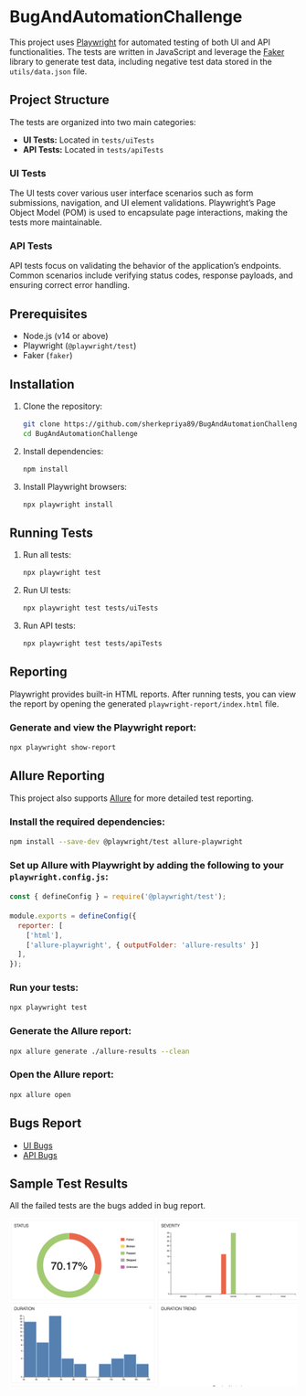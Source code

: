 # BugAndAutomationChallenge

This project uses [Playwright](https://playwright.dev/) for automated testing of both UI and API functionalities. The tests are written in JavaScript and leverage the [Faker](https://www.npmjs.com/package/faker) library to generate test data, including negative test data stored in the `utils/data.json` file.

## Project Structure

The tests are organized into two main categories:

- **UI Tests:** Located in `tests/uiTests`
- **API Tests:** Located in `tests/apiTests`

### UI Tests

The UI tests cover various user interface scenarios such as form submissions, navigation, and UI element validations. Playwright’s Page Object Model (POM) is used to encapsulate page interactions, making the tests more maintainable.

### API Tests

API tests focus on validating the behavior of the application’s endpoints. Common scenarios include verifying status codes, response payloads, and ensuring correct error handling.

## Prerequisites

- Node.js (v14 or above)
- Playwright (`@playwright/test`)
- Faker (`faker`)

## Installation

1. Clone the repository:
   ```bash
   git clone https://github.com/sherkepriya89/BugAndAutomationChallenge.git
   cd BugAndAutomationChallenge
   ```

2. Install dependencies:
   ```bash
   npm install
   ```

3. Install Playwright browsers:
   ```bash
   npx playwright install
   ```

## Running Tests

1. Run all tests:
   ```bash
   npx playwright test
   ```

2. Run UI tests:
   ```bash
   npx playwright test tests/uiTests
   ```

3. Run API tests:
   ```bash
   npx playwright test tests/apiTests
   ```

## Reporting

Playwright provides built-in HTML reports. After running tests, you can view the report by opening the generated `playwright-report/index.html` file.

### Generate and view the Playwright report:
   ```bash
   npx playwright show-report
   ```

## Allure Reporting

This project also supports [Allure](https://docs.qameta.io/allure/) for more detailed test reporting.

### Install the required dependencies:
   ```bash
   npm install --save-dev @playwright/test allure-playwright
   ```

### Set up Allure with Playwright by adding the following to your `playwright.config.js`:
   ```javascript
   const { defineConfig } = require('@playwright/test');

   module.exports = defineConfig({
     reporter: [
       ['html'],
       ['allure-playwright', { outputFolder: 'allure-results' }]
     ],
   });
   ```

### Run your tests:
   ```bash
   npx playwright test
   ```

### Generate the Allure report:
   ```bash
   npx allure generate ./allure-results --clean
   ```

### Open the Allure report:
   ```bash
   npx allure open
   ```

## Bugs Report

- [UI Bugs](bug_report/bugsFound.md)
- [API Bugs](bug_report/apiBugs.md)

## Sample Test Results

All the failed tests are the bugs added in bug report.

![](TestReport.png)